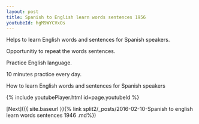 ```yaml
---
layout: post
title: Spanish to English learn words sentences 1956 
youtubeId: hgM9WYCVxOs
---
```

 
 
Helps to learn English words and sentences for Spanish speakers.

Opportunitiy to repeat the words sentences. 

Practice English language. 
 
10 minutes practice every day. 
 
How to learn English words and sentences for Spanish speakers 
 
{% include youtubePlayer.html id=page.youtubeId %}
 
 
[Next]({{ site.baseurl }}{% link  split2/_posts/2016-02-10-Spanish to english learn words sentences 1946 .md%})
 
